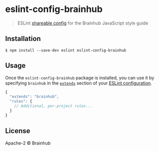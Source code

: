 # eslint-config-brainhub

> ESLint [shareable config](http://eslint.org/docs/developer-guide/shareable-configs.html) for the Brainhub JavaScript style guide


## Installation

```
$ npm install --save-dev eslint eslint-config-brainhub
```


## Usage

Once the `eslint-config-brainhub` package is installed, you can use it by specifying `brainhub` in the [`extends`](http://eslint.org/docs/user-guide/configuring#extending-configuration-files) section of your [ESLint configuration](http://eslint.org/docs/user-guide/configuring).

```js
{
  "extends": "brainhub",
  "rules": {
    // Additional, per-project rules...
  }
}
```

## License

Apache-2 © Brainhub
